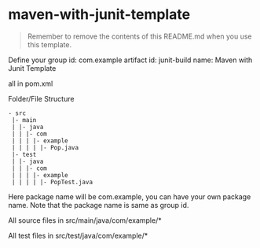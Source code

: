 # maven-with-junit-template

> Remember to remove the contents of this README.md when you use this template.

Define your 
group id: com.example
artifact id: junit-build
name: Maven with Junit Template

all in pom.xml

Folder/File Structure

```
- src
 |- main
 | |- java
 | | |- com
 | | | |- example
 | | | | |- Pop.java
 |- test
 | |- java
 | | |- com
 | | | |- example
 | | | | |- PopTest.java
```

Here package name will be com.example, you can have your own package name. Note that the package name is same as group id.

All source files in src/main/java/com/example/*

All test files in src/test/java/com/example/*
